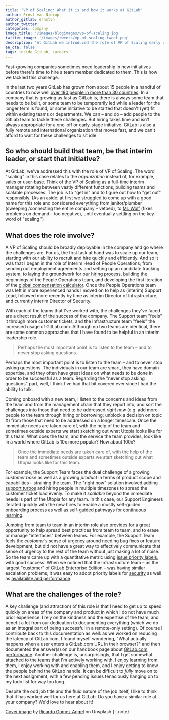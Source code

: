 ```yaml
---
title: "VP of Scaling: What it is and how it works at GitLab"
author: Ernst van Nierop
author_gitlab: ernstvn
author_twitter:
categories: company
image_title: '/images/blogimages/vp-of-scaling.jpg'
twitter_image: '/images/tweets/vp-of-scaling-tweet.png'
description: "At GitLab we introduced the role of VP of Scaling early on. But what does that role mean and how has it worked at GitLab?"
ee_cta: false
tags: inside GitLab, careers
---
```


Fast-growing companies sometimes need leadership in new initiatives before there's time to hire a team member dedicated to them. This is how we tackled this challenge.

<!-- more -->

In the last two years GitLab has grown from about 15 people in a handful of countries to now well [over 180 people in more than 30 countries](/company/team/). In a company that is growing as fast as GitLab is, there is always some team that needs to be built, or some team to be temporarily led while a leader for the longer term is found, or some initiative to be started that doesn't (yet) fit within existing teams or departments. We can – and do – add people to the
GitLab team to tackle these challenges. But hiring takes time and isn't always
appropriate for a one-off or early-stage initiative. GitLab is also a fully remote and international organization that moves fast, and we can't afford to wait for these challenges to sit idle.

## So who should build that team, be that interim leader, or start that initiative?

At GitLab, we've addressed this with
the role of VP of Scaling. The
word "scaling" in this case relates to the _organization_ instead of, for example, sales or user-base. Think of the VP of Scaling as a full-time interim
manager rotating between vastly different functions, building teams and
scalable processes. The job is to "get in" and to figure out how to "get out"
responsibly. (As an aside: at first we struggled to come up with a good name for this role and considered everything from janitor/plumber (sweeping /connecting the entire company – vetoed), to
[Mr. Wolf](http://www.indiewire.com/2012/03/being-winston-wolfe-9-reasons-why-pulp-fiction-is-the-management-guide-every-indie-filmmaker-needs-48445/)
(fixes problems on demand – too negative), until eventually settling on the
key word of "scaling.")

## What does the role involve?

A VP of Scaling should be broadly deployable in the company and go where the
challenges are. For us, the first task at hand was to scale up our team, starting with our ability to recruit and hire quickly and efficiently. And so it was that I began in the role of Interim Head of People Operations;
from sending out employment agreements and setting up an candidate tracking
system, to laying the groundwork for our
[hiring process](/handbook/hiring/), building the
beginnings of the People Operations team, and developing the first iteration of the [global compensation calculator](/handbook/total-rewards/compensation/). Once the People Operations team was left in more experienced hands I moved on to help as (interim) Support Lead, followed more recently by time as interim Director of Infrastructure, and currently interim Director of Security.

With each of the teams that I've worked with, the challenges they've faced are a direct result of the success of the company. The Support team "feels" it through more customer tickets, and the Infrastructure team "feels" the increased usage of GitLab.com. Although no two teams are identical, there are some common approaches that I have found to be helpful in an interim leadership role.

> Perhaps the most important point is to listen to the team – and to never stop asking questions.

Perhaps the most important point is to listen to the team – and to never stop asking questions. The individuals in our team are smart, they have domain
expertise, and they often have great ideas on what needs to be done in order to be successful as a team. Regarding the "never stop asking questions" part, well, I think I've had that bit covered ever since I had the ability to talk.

Coming onboard with a new team, I listen to the concerns and ideas from the team and from the management chain that they report into, and sort the challenges into those that need to be addressed _right now_ (e.g. add more people to the team through hiring or borrowing; unblock a decision on topic X) from those that need to be addressed on a longer timescale. Once the immediate needs are taken care of, with the help of the team and sometimes outside experts we start sketching out what Utopia looks like for this team. What does the team, and the service the team provides, look like in a world where GitLab is 10x more popular? How about 100x?

>Once the immediate needs are taken care of, with the help of the team and sometimes outside experts we start sketching out what Utopia looks like for this team.

For example, the Support Team faces the dual challenge of a growing _customer
base_ as well as a growing _product_ in terms of product scope and capabilities – straining the team. The "right now" solution involved adding
[support turbos](/handbook/support/#additional-resources-for-the-support-team) and hiring people in multiple timezones to spread the customer ticket load evenly. To make it _scalable_ beyond the immediate needs is part of the Utopia for any team. In this case, our Support Engineers iterated quickly with the new hires to enable a mostly self-guided onboarding process as well as self-guided pathways for [continuous learning](/handbook/support/advanced-topics/).

Jumping from team to team in an interim role also provides for a great
opportunity to help spread best practices from team to team, and to erase or
manage "interfaces" between teams. For example, the Support Team feels the
_customer's_ sense of urgency around needing bug fixes or feature development,
but did not have a great way to effectively communicate that sense of urgency
to the rest of the team without just making a lot of noise. So the team came up with a quantitative metric using
[issue priority labels](/handbook/support/workflows/working-with-issues.html#adding-labels), with good success. When we noticed that the Infrastructure team – as the largest "customer" of GitLab Enterprise Edition – was having similar escalation problems, it was easy to adopt priority labels for [security](/handbook/security/#security-priority-labels) as well as [availability and performance](/handbook/engineering/performance/#performance-labels).

## What are the challenges of the role?

A key challenge (and attraction) of this role is that I need to get up to speed quickly on areas of the company and product in which I do not have much prior experience. I rely on the kindness and the expertise of the team, and benefit a lot from our dedication to documenting everything (which we do as an integral part of being successful in a remote-only setting). Of course I contribute back to this documentation as well: as we worked on reducing the latency of GitLab.com, I found myself wondering, "What actually happens when a user enters a GitLab.com URL in their browser?" and then documented the answer(s) on our handbook page about
[GitLab.com performance](/handbook/engineering/performance).
Another challenge is, unsurprisingly, that I get somewhat attached to the teams that I'm actively working with. I enjoy learning from them, I enjoy working with and enabling them, and I enjoy getting to know the people behind the GitLab handle.
It can be difficult to _fully_ move on to the next assignment, with a few pending issues tenaciously hanging on to my todo list for way too long.

Despite the odd job title and the fluid nature of the job itself, I like to think that it has worked well for us here at GitLab. Do you have a similar role at your company? We'd love to hear about it!

[Cover image](https://unsplash.com/@ripato?photo=tpg_oEPzajA) by [Ricardo Gomez Angel](https://unsplash.com/@ripato) on Unsplash
{: .note}
